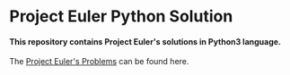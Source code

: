 # Project Euler Python Solution
#### This repository contains Project Euler's solutions in Python3 language.
The [Project Euler's Problems](https://projecteuler.net/archives) can be found here.
